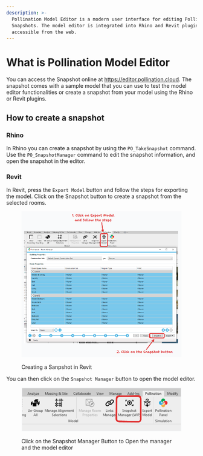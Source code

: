 ```yaml
---
description: >-
  Pollination Model Editor is a modern user interface for editing Pollination
  Snapshots. The model editor is integrated into Rhino and Revit plugins and is
  accessible from the web.
---
```


# What is Pollination Model Editor

You can access the Snapshot online at https://editor.pollination.cloud. The snapshot comes with a sample model that you can use to test the model editor functionalities or create a snapshot from your model using the Rhino or Revit plugins.

## How to create a snapshot

### Rhino

In Rhino you can create a snapshot by using the `PO_TakeSnapshot` command. Use the `PO_SnapshotManager` command to edit the snapshot information, and open the snapshot in the editor.

### Revit

In Revit, press the `Export Model` button and follow the steps for exporting the model. Click on the Snapshot button to create a snapshot from the selected rooms.

<figure><img src="../.gitbook/assets/image (1).png" alt=""><figcaption><p>Creating a Sanpshot in Revit</p></figcaption></figure>

You can then click on the `Snapshot Manager` button to open the model editor.

<figure><img src="../.gitbook/assets/image (1) (1).png" alt=""><figcaption><p>Click on the Snapshot Manager Button to Open the manager and the model editor</p></figcaption></figure>

